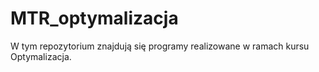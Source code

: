 # MTR_optymalizacja

W tym repozytorium znajdują się programy realizowane w ramach kursu Optymalizacja.
